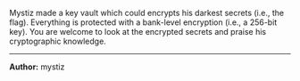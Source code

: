 Mystiz made a key vault which could encrypts his darkest secrets (i.e., the flag). Everything is protected with a bank-level encryption (i.e., a 256-bit key). You are welcome to look at the encrypted secrets and praise his cryptographic knowledge.

---
**Author:** mystiz